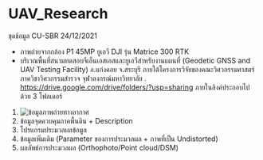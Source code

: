 # UAV_Research

ชุดช้อมูล CU-SBR 24/12/2021
- ภาพถ่ายจากกล้อง P1 45MP ยูเอวี DJI รุ่น Matrice 300 RTK
- บริเวณพื้นที่สนามทดสอบจีเอ็นเอสเอสและยูเอวีสำหรับงานแผนที่ (Geodetic GNSS and UAV Testing Facility) อ.แก่งคอย จ.สระบุรี ภายใต้โครงการวิจัยของคณะวิศวกรรมศาสตร์ ภาควิชาวิศวกรรมสำรวจ จุฬาลงกรณ์มหาวิทยาลัย
.
https://drive.google.com/drive/folders/?usp=sharing
ภายในลิงค์ประกอบไปด้วย 3 โฟลเดอร์
1. ![ข้อมูลภาพถ่ายทางอากาศ](https://drive.google.com/uc?export=view&id=12QBmrI3BvMxr5ZoPgohJy7eu9JW-QZpe)
2. ข้อมูลจุดควบคุมภาคพื้นดิน + Description
3. โปรแกรมประมวลผลข้อมูล 
4. ข้อมูลเพิ่มเติม (Parameter ของการประมวลผล + ภาพที่เป็น Undistorted)
5. ผลลัพธ์การประมวลผล (Orthophoto/Point cloud/DSM)
